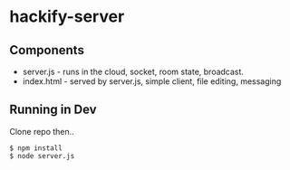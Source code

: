 hackify-server
==============

## Components
* server.js - runs in the cloud, socket, room state, broadcast.
* index.html - served by server.js, simple client, file editing, messaging

## Running in Dev
Clone repo then..
```
$ npm install
$ node server.js
```
